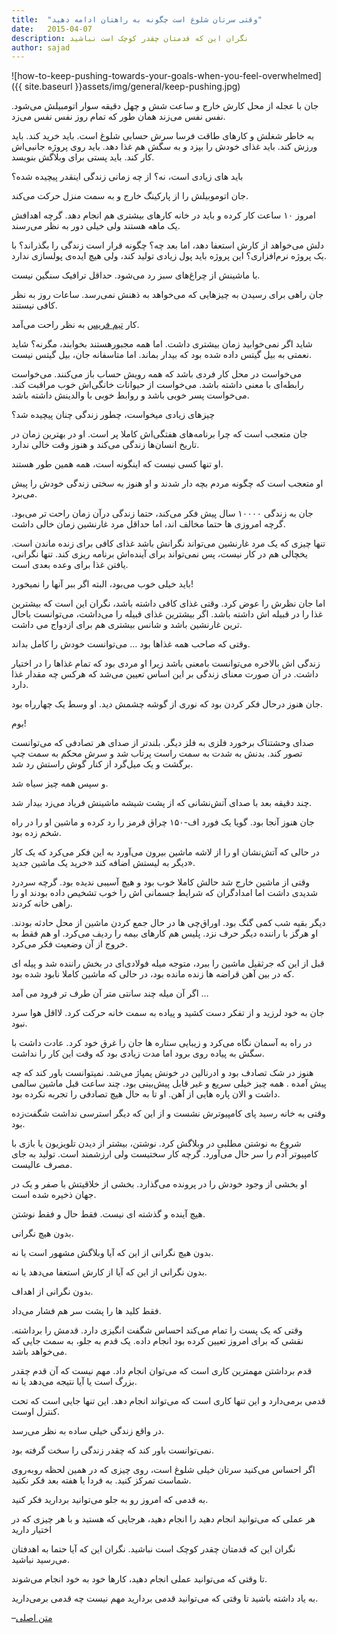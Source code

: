 ```yaml
---
title:  "وقتی سرتان شلوغ است چگونه به راهتان ادامه دهید"
date:   2015-04-07
description: نگران این که قدمتان چقدر کوچک است نباشید
author: sajad
---
```


![how-to-keep-pushing-towards-your-goals-when-you-feel-overwhelmed]({{ site.baseurl }}assets/img/general/keep-pushing.jpg)

جان با عجله از محل کارش خارج و ساعت شش و چهل دقیقه سوار اتومبیلش می‌شود. نفس نفس می‌زند همان طور که تمام روز نفس نفس می‌زد.

به خاطر شغلش و کارهای طاقت فرسا سرش حسابی شلوغ است. باید خرید کند. باید ورزش کند. باید غذای خودش را بپزد و به سگش هم غذا دهد. باید روی پروژه جانبی‌اش کار کند. باید پستی برای وبلاگش بنویسد.

باید های زیادی است، نه؟ از چه زمانی زندگی اینقدر پیچیده شده؟

جان اتوموبیلش را از پارکینگ خارج و به سمت منزل حرکت می‌کند.

امروز ۱۰ ساعت کار کرده و باید در خانه کارهای بیشتری هم انجام دهد. گرچه اهدافش یک ماهه هستند ولی خیلی دور به نظر می‌رسند.

دلش می‌خواهد از کارش استعفا دهد، اما بعد چه؟ چگونه قرار است زندگی را بگذراند؟ با یک پروژه نرم‌افزاری؟ این پروژه باید پول زیادی تولید کند، ولی هیچ ایده‌ی پولسازی ندارد.

با ماشینش از چراغ‌های سبز رد می‌شود. حداقل ترافیک سنگین نیست.

جان راهی برای رسیدن به چیزهایی که می‌خواهد به ذهنش نمی‌رسد. ساعات روز به نظر کافی نیستند.

کار [تیم فریس](http://en.wikipedia.org/wiki/Timothy_Ferriss)  به نظر راحت می‌آمد.

شاید اگر نمی‌خوابید زمان بیشتری داشت. اما همه مجبورهستند بخوابند، مگرنه؟ شاید نعمتی به بیل گیتس داده شده بود که بیدار بماند. اما متاسفانه جان، بیل گیتس نیست.

می‌خواست در محل کار فردی باشد که همه رویش حساب باز می‌کنند. می‌خواست رابطه‌ای با معنی داشته باشد. می‌خواست از حیوانات خانگی‌اش خوب مراقبت کند. می‌خواست پسر خوبی باشد و روابط خوبی با والدینش داشته باشد.

چیزهای زیادی میخواست، چطور زندگی چنان پیچیده شد؟

جان متعجب است که چرا برنامه‌های هفتگی‌اش کاملا پر است. او در بهترین زمان در تاریخ انسان‌ها زندگی می‌کند و هنوز وقت خالی ندارد.

او تنها کسی نیست که اینگونه است، همه همین طور هستند.

او متعجب است که چگونه مردم بچه دار شدند و او هنوز به سختی زندگی خودش را پیش می‌برد.

جان به زندگی ۱۰۰۰۰ سال پیش فکر می‌کند، حتما زندگی درآن زمان راحت تر می‌بود. گرچه امروزی ها حتما مخالف اند، اما حداقل مرد غارنشین زمان خالی داشت.

تنها چیزی که یک مرد غارنشین می‌تواند نگرانش باشد غذای کافی برای زنده ماندن است. یخچالی هم در کار نیست، پس نمی‌تواند برای آینده‌اش  برنامه ریزی کند. تنها نگرانی، یافتن غذا برای وعده بعدی است.

باید خیلی خوب می‌بود، البته اگر ببر آنها را نمیخورد!

اما جان نظرش را عوض کرد. وقتی غذای کافی داشته باشد، نگران این است که بیشترین غذا را در قبیله اش داشته باشد. اگر بیشترین غذای قبیله را می‌داشت، می‌توانست باحال ترین غارنشین باشد و شانس بیشتری هم برای ازدواج می داشت.

وقتی که صاحب همه غذاها بود … می‌توانست خودش را کامل بداند.

زندگی اش بالاخره می‌توانست بامعنی باشد زیرا او مردی بود که تمام غذاها را در اختیار داشت. در آن صورت معنای زندگی بر این اساس تعیین می‌شد که هرکس چه مقدار غذا دارد.

جان هنوز درحال فکر کردن بود که نوری از گوشه چشمش دید. او وسط یک چهارراه بود.

بوم!

صدای وحشتناک برخورد فلزی به فلز دیگر. بلندتر از صدای هر تصادفی که می‌توانست تصور کند. بدنش به شدت به سمت راست پرتاب شد و سرش محکم به سمت چپ برگشت و یک میل‌گرد از کنار گوش راستش رد شد.

و سپس همه چیز سیاه شد.



چند دقیقه بعد با صدای آتش‌نشانی که از پشت شیشه ماشینش فریاد می‌زد بیدار شد.

جان هنوز آنجا بود. گویا یک فورد اف-۱۵۰ چراق قرمز را رد کرده و ماشین او را در راه  شخم زده بود.

در حالی که آتش‌نشان او را از لاشه ماشین بیرون می‌آورد به این فکر می‌کرد که یک کار دیگر به لیستش اضافه کند «خرید یک ماشین جدید».

وقتی از ماشین خارج شد حالش کاملا خوب بود و هیچ آسیبی ندیده بود. گرچه سردرد شدیدی داشت اما امدادگران که شرایط جسمانی اش  را خوب تشخیص داده بودند او را راهی خانه کردند.

دیگر بقیه شب کمی گنگ بود. اوراق‌چی ها در حال جمع کردن ماشین از محل حادثه بودند. او هرگز با راننده دیگر حرف نزد. پلیس هم کارهای بیمه را ردیف  می‌کرد. او هم فقط به خروج از آن وضعیت فکر می‌کرد.

قبل از این که جرثقیل ماشین را ببرد، متوجه میله فولادی‌ای در بخش راننده شد و پیله ای که در بین آهن قراضه ها زنده مانده بود، در حالی که ماشین کاملا نابود شده بود.

اگر آن میله چند سانتی متر آن طرف تر فرود می آمد …

جان به خود لرزید و از تفکر دست کشید و پیاده به سمت خانه حرکت کرد. لااقل هوا سرد نبود.

در راه به آسمان نگاه می‌کرد و زیبایی ستاره ها جان را غرق خود کرد. عادت داشت با سگش به پیاده روی برود اما مدت زیادی بود که وقت این کار را نداشت.

هنوز در شک تصادف بود و ادرنالین در خونش پمپاژ می‌شد. نمیتوانست باور کند که چه پیش آمده . همه چیز خیلی سریع و غیر قابل پیش‌بینی بود. چند ساعت قبل ماشین سالمی داشت و الان پاره هایی از آهن. او تا به حال هیچ تصادفی را تجربه نکرده بود.

وقتی به خانه رسید پای کامپیوترش نشست و از این که دیگر استرسی نداشت  شگفت‌زده  بود.

شروع به نوشتن مطلبی در وبلاگش کرد. نوشتن، بیشتر از دیدن تلویزیون یا بازی با کامپیوتر آدم را سر حال می‌آورد. گرچه کار سختیست ولی ارزشمند است. تولید به جای مصرف  عالیست.

او بخشی از وجود خودش را در پرونده می‌گذارد. بخشی از خلاقیتش با صفر و یک در جهان ذخیره شده است.

هیچ آینده و گذشته ای نیست. فقط حال و فقط نوشتن.

بدون هیچ نگرانی.

بدون هیچ نگرانی از این که آیا وبلاگش مشهور است یا نه.

بدون نگرانی از این که آیا از کارش استعفا می‌دهد یا نه.

بدون نگرانی از اهداف.

فقط کلید ها را پشت سر هم فشار می‌داد.

وقتی که یک پست را تمام می‌کند احساس شگفت انگیزی دارد. قدمش را برداشته. نقشی که برای امروز تعیین کرده بود انجام داده. یک قدم به جلو، به سمت جایی که می‌خواهد باشد.

قدم برداشتن  مهمترین کاری است که می‌توان انجام داد. مهم نیست که آن قدم چقدر بزرگ است یا آیا نتیجه می‌دهد یا نه.

قدمی برمی‌دارد و این تنها کاری است که می‌تواند انجام دهد. این تنها جایی است که تحت کنترل اوست.

در واقع زندگی خیلی ساده به نظر می‌رسد.

نمی‌توانست باور کند که چقدر زندگی را سخت گرفته بود.



اگر احساس می‌کنید سرتان خیلی شلوغ است، روی چیزی که در همین لحظه روبه‌روی شماست تمرکز کنید. به فردا یا هفته بعد فکر نکنید.

به قدمی که امروز رو به جلو می‌توانید بردارید فکر کنید.

هر عملی که می‌توانید انجام دهید را انجام دهید، هرجایی که هستید و با هر چیزی که در اختیار دارید

نگران این که قدمتان چقدر کوچک است نباشید. نگران این که آیا حتما به اهدفتان می‌رسید نباشید.

تا وقتی که می‌توانید عملی انجام دهید، کارها خود به خود انجام می‌شوند.

به یاد داشته باشید تا وقتی که می‌توانید قدمی بردارید مهم نیست چه قدمی برمی‌دارید.

–[متن اصلی](http://thinkfaster.co/2015/02/how-to-keep-pushing-towards-your-goals-when-you-feel-overwhelmed) 
